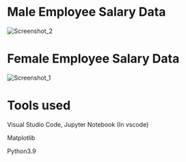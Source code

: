 # Male Employee Salary Data
![Screenshot_2](https://user-images.githubusercontent.com/64541739/153712796-b15fa5f2-26ac-4a40-b061-c1f60eb89ea8.png)

# Female Employee Salary Data
![Screenshot_1](https://user-images.githubusercontent.com/64541739/153712798-2d4254a8-ff3b-4362-831f-0e31bf7f6736.png)

# Tools used 

Visual Studio Code, Jupyter Notebook (In vscode)

Matplotlib

Python3.9
